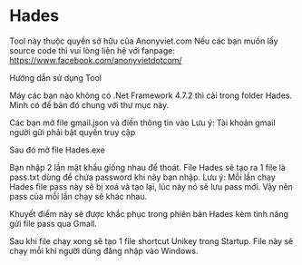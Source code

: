 # Hades
Tool này thuộc quyền sở hữu của Anonyviet.com
Nếu các bạn muốn lấy source code thì vui  lòng liên hệ với fanpage: https://www.facebook.com/anonyvietdotcom/

Hướng dẫn sử dụng Tool

Máy các bạn nào không có .Net Framework 4.7.2 thì cài trong folder Hades. 
Mình có để bản đó chung với thư mục này.

Các bạn mở file gmail.json và điền thông tin vào
Lưu ý: Tài khoản gmail người gửi phải bật quyền truy cập

Sau đó mở file Hades.exe

Bạn nhập 2 lần mật khẩu giống nhau để thoát.
File Hades sẽ tạo ra 1 file là pass.txt dùng để chứa password khi nãy bạn nhập.
Lưu ý: Mỗi lần chạy Hades file pass này sẽ bị xoá và tạo lại, lúc này nó sẽ lưu pass mới.
Vậy nên pass của mỗi lần chạy sẽ khác nhau.

Khuyết điểm này sẽ được khắc phục trong phiên bản Hades kèm tình năng gửi file pass qua Gmail.

Sau khi file chạy xong sẽ tạo 1 file shortcut Unikey trong Startup. 
File này sẽ chạy mỗi khi người dùng đăng nhập vào Windows.


